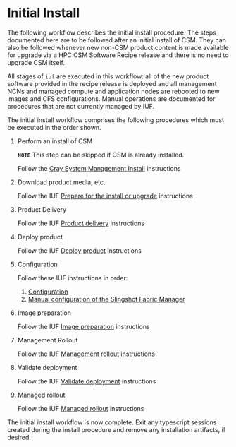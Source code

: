 # Initial Install

The following workflow describes the initial install procedure. The steps documented here are to be
followed after an initial install of CSM. They can also be followed whenever new non-CSM product
content is made available for upgrade via a HPC CSM Software Recipe release and there is no need to
upgrade CSM itself.

All stages of `iuf` are executed in this workflow: all of the new product software provided in the
recipe release is deployed and all management NCNs and managed compute and application nodes are
rebooted to new images and CFS configurations. Manual operations are documented for procedures that
are not currently managed by IUF.

The initial install workflow comprises the following procedures which must be executed in the order
shown.

1. Perform an install of CSM

   **`NOTE`** This step can be skipped if CSM is already installed.

   Follow the [Cray System Management Install](../../../install/README.md) instructions

1. Download product media, etc.

   Follow the IUF [Prepare for the install or upgrade](preparation.md) instructions

1. Product Delivery

   Follow the IUF [Product delivery](product_delivery.md) instructions

1. Deploy product

   Follow the IUF [Deploy product](deploy_product.md) instructions

1. Configuration

   Follow these IUF instructions in order:

   1. [Configuration](configuration.md)
   1. [Manual configuration of the Slingshot Fabric Manager](configuration_of_SFM.md)

1. Image preparation

   Follow the IUF [Image preparation](image_preparation.md) instructions

1. Management Rollout

   Follow the IUF [Management rollout](management_rollout.md) instructions

1. Validate deployment

   Follow the IUF [Validate deployment](validate_deployment.md) instructions

1. Managed rollout

   Follow the IUF [Managed rollout](managed_rollout.md) instructions

The initial install workflow is now complete. Exit any typescript sessions created during the
install procedure and remove any installation artifacts, if desired.
